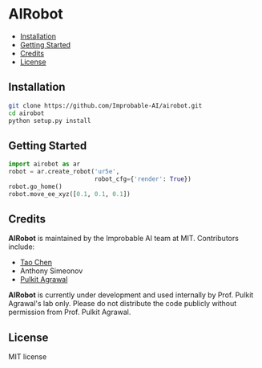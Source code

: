 # AIRobot

- [Installation](#installation)
- [Getting Started](#getting-started)
- [Credits](#credits)
- [License](#license)

## Installation
```bash
git clone https://github.com/Improbable-AI/airobot.git
cd airobot
python setup.py install
```

## Getting Started
```python
import airobot as ar
robot = ar.create_robot('ur5e',
                        robot_cfg={'render': True})
robot.go_home()
robot.move_ee_xyz([0.1, 0.1, 0.1])
```

## Credits
**AIRobot** is maintained by the Improbable AI team at MIT. Contributors include:
* [Tao Chen](https://taochenshh.github.io/)
* Anthony Simeonov
* [Pulkit Agrawal](https://www.linkedin.com/in/pulkit-agrawal-967a4218/)

**AIRobot** is currently under development and used internally by Prof. Pulkit Agrawal's lab only. Please do not distribute the code publicly without permission from Prof. Pulkit Agrawal.

## License
MIT license
